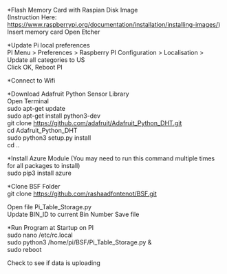 *Flash Memory Card with Raspian Disk Image  
(Instruction Here: https://www.raspberrypi.org/documentation/installation/installing-images/)  
Insert memory card
Open Etcher

*Update Pi local preferences  
PI Menu > Preferences > Raspberry PI Configuration > Localisation > Update all categories to US  
Click OK, Reboot PI  

*Connect to Wifi

*Download Adafruit Python Sensor Library  
Open Terminal  
sudo apt-get update  
sudo apt-get install python3-dev  
git clone https://github.com/adafruit/Adafruit_Python_DHT.git  
cd Adafruit_Python_DHT  
sudo python3 setup.py install  
cd ..  

*Install Azure Module (You may need to run this command multiple times for all packages to install)  
sudo pip3 install azure  

*Clone BSF Folder  
git clone https://github.com/rashaadfontenot/BSF.git  

Open file Pi_Table_Storage.py  
Update BIN_ID to current Bin Number
Save file

*Run Program at Startup on PI  
sudo nano /etc/rc.local  
sudo python3 /home/pi/BSF/Pi_Table_Storage.py &  
sudo reboot  

Check to see if data is uploading
